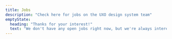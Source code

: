 ```yaml
---
title: Jobs
description: "Check here for jobs on the UXO design system team"
emptyState:
  heading: "Thanks for your interest!"
  text: "We don't have any open jobs right now, but we're always interested to hear from folks who are working on or are interested in design systems. Feel free to drop us a line at <a href=\"mailto:rivet@iu.edu\">rivet@iu.edu</a>."
---
```

